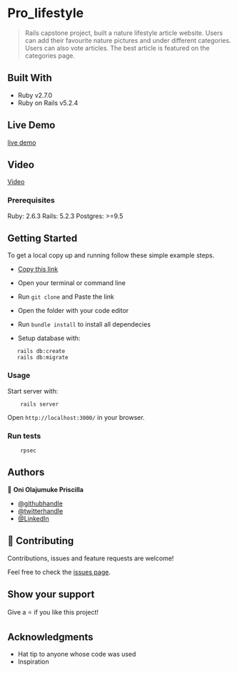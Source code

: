 # Pro_lifestyle

> Rails capstone project, built a nature lifestyle article website. Users can add their favourite nature pictures and under different categories. Users can also vote articles. The best article is featured on the categories page.

## Built With

- Ruby v2.7.0
- Ruby on Rails v5.2.4

## Live Demo

[live demo](https://prolifestyle.herokuapp.com/)

## Video
[Video](https://www.loom.com/share/ecfb83dd13e84287a73ea72b8aa0f107)

### Prerequisites

Ruby: 2.6.3
Rails: 5.2.3
Postgres: >=9.5


## Getting Started

To get a local copy up and running follow these simple example steps.

- [Copy this link](https://github.com/prolajumokeoni/pro_lifestyle.git)
- Open your terminal or command line
- Run `git clone` and Paste the link
- Open the folder with your code editor
- Run `bundle install` to install all dependecies

- Setup database with:

```
   rails db:create
   rails db:migrate
```

### Usage

Start server with:

```
    rails server
```

Open `http://localhost:3000/` in your browser.

### Run tests

```
    rpsec
```


## Authors

👤 **Oni Olajumuke Priscilla**

- [@githubhandle](https://github.com/prolajumokeoni)
- [@twitterhandle](https://twitter.com/prolajumokeoni)
- [@LinkedIn](https://www.linkedin.com/in/olajumoke-priscilla-oni-44a48b162/)


## 🤝 Contributing

Contributions, issues and feature requests are welcome!

Feel free to check the [issues page](https://github.com/prolajumokeoni/pro_lifestyle/issues).

## Show your support

Give a ⭐️ if you like this project!

## Acknowledgments

- Hat tip to anyone whose code was used
- Inspiration
